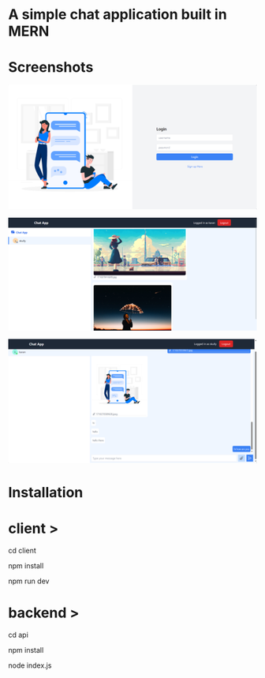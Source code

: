 
# A simple chat application built in MERN

# Screenshots

![Alt text](https://github.com/karan00034/Chat-app/blob/main/Screenshot%202024-03-13%20005216.png)


![Alt text](https://github.com/karan00034/Chat-app/blob/main/Screenshot%202024-03-15%20011210.png)


![Alt text](https://github.com/karan00034/Chat-app/blob/main/Screenshot%202024-03-15%20025059.png)

# Installation

# client >


cd client 

npm install  

npm run dev 

# backend >

cd api 

npm install 

node index.js
